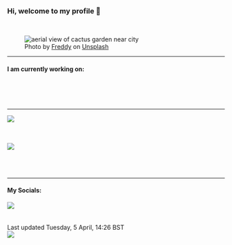 <h3>Hi, welcome to my profile 👋</h3>

<br />
<figure>
  <img
    src="https://images.unsplash.com/photo-1557162753-a19345d526e2?crop=entropy&cs=tinysrgb&fit=max&fm=jpg&ixid=MnwyNzQ3MDB8MHwxfHJhbmRvbXx8fHx8fHx8fDE2NDkxNjE1MjA&ixlib=rb-1.2.1&q=80&w=1080&auto=format"
    alt="aerial view of cactus garden near city" 
  />
  <figcaption>Photo by <a
    href="https://unsplash.com/@frddy?utm_source=Profile%20readme&utm_medium=referral">Freddy</a> on <a
    href="https://unsplash.com/?utm_source=Profile%20readme&utm_medium=referral">Unsplash</a></figcaption>
</figure>


<hr />
<h4>I am currently working on:</h4>
<a href=""></a>

<br /><br /><br />

<hr />
<img
  src="https://github-readme-stats.vercel.app/api?username=shanelucy&show_icons=true&theme=calm"
/>
<br /><br /><br />

<img 
  src="https://github-readme-stats.vercel.app/api/top-langs/?username=shanelucy&theme=calm"
/>
<br /><br /><br /><br />
<hr />
<h4>My Socials:</h4>
<a href="https://uk.linkedin.com/in/shane-lucy-4735b616a">
  <img
    src="https://img.shields.io/badge/linkedin%20-%230077B5.svg?&style=for-the-badge&logo=linkedin&logoColor=white"
  />
</a>
<br /><br /><br />
Last updated Tuesday, 5 April, 14:26 BST
<br />
<img
  src="https://github.com/ShaneLucy/ShaneLucy/workflows/README%20build/badge.svg"
/>
